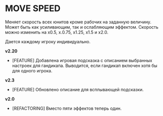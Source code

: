 # MOVE SPEED

Меняет скорость всех юнитов кроме рабочих на заданную величину. Может быть как усиливающим, так и ослабляющим эффектом. Скорость можно изменить на x0.5, x.0.75, x1.25, x1.5 и x2.0.

Дается каждому игроку индивидуально.

**v2.20**

* [FEATURE] Добавлена игровая подсказка с описанием выбранных настроек для гандикапа. Выводится, если гандикап включен хотя бы для одного игрока.

**v2.3**

* [FEATURE]	Обновлено описание для всплывающей подсказки.

**v2.0**

* [REFACTORING] Вместо пяти эффектов теперь один. 
